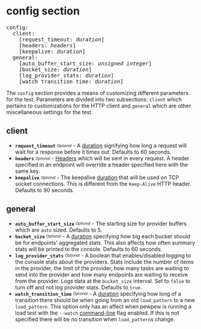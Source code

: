 # config section

<pre>
config:
  client:
    [request_timeout: <i>duration</i>]
    [headers: <i>headers</i>]
    [keepalive: <i>duration</i>]
  general:
    [auto_buffer_start_size: <i>unsigned integer</i>]
    [bucket_size: <i>duration</i>]
    [log_provider_stats: <i>duration</i>]
    [watch_transition_time: <i>duration</i>]
</pre>

The `config` section provides a means of customizing different parameters for the test. Parameters are divided into two subsections:
`client` which pertains to customizations for the HTTP client and `general` which are other miscellaneous settings for the test.

## client
- **`request_timeout`** <sub><sup>*Optional*</sup></sub> - A [duration](./common-types.md#duration) signifying
    how long a request will wait for a response before it times out. Defaults to 60 seconds.
- **`headers`** <sub><sup>*Optional*</sup></sub> - [Headers](./common-types.md#headers) which will be sent in
    every request. A header specified in an endpoint will override a header specified here with the same key.
- **`keepalive`** <sub><sup>*Optional*</sup></sub> - The keepalive [duration](./common-types.md#duration) that
    will be used on TCP socket connections. This is different from the `Keep-Alive` HTTP header. Defaults to 90 seconds.

## general
- **`auto_buffer_start_size`** <sub><sup>*Optional*</sup></sub> - The starting size for provider buffers which
    are `auto` sized. Defaults to 5.
- **`bucket_size`** <sub><sup>*Optional*</sup></sub> - A [duration](./common-types.md#duration) specifying how
    big each bucket should be for endpoints' aggregated stats. This also affects how often summary stats will
    be printed to the console. Defaults to 60 seconds.
- **`log_provider_stats`** <sub><sup>*Optional*</sup></sub> - A boolean that enables/disabled logging to the
    console stats about the providers. Stats include the number of items in the provider, the limit of the
    provider, how many tasks are waiting to send into the provider and how many endpoints are waiting to receive
    from the provider. Logs data at the `bucket_size` interval. Set to `false` to turn off and not log provider
    stats. Defaults to `true`.
- **`watch_transition_time`** <sub><sup>*Optional*</sup></sub> - A [duration](./common-types.md#duration) specifying
    how long of a transition there should be when going from an old `load_pattern` to a new `load_pattern`. This
    option only has an affect when pewpew is running a load test with the `--watch` [command-line](../cli.md) flag
    enabled. If this is not specified there will be no transition when `load_pattern`s change.
